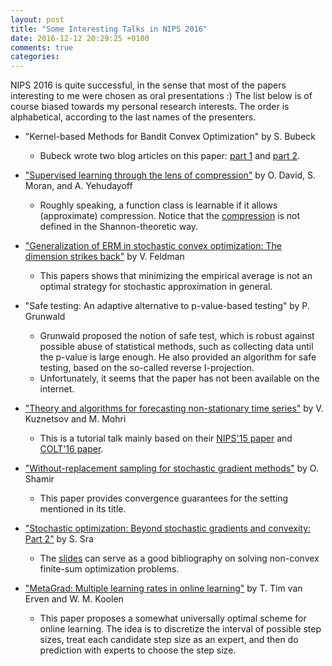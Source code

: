```yaml
---
layout: post
title: "Some Interesting Talks in NIPS 2016"
date: 2016-12-12 20:29:25 +0100
comments: true
categories: 
---
```


NIPS 2016 is quite successful, in the sense that most of the papers interesting to me were chosen as oral presentations :)
The list below is of course biased towards my personal research interests. 
The order is alphabetical, according to the last names of the presenters.

* "Kernel-based Methods for Bandit Convex Optimization" by S. Bubeck
    * Bubeck wrote two blog articles on this paper: [part 1](https://blogs.princeton.edu/imabandit/2016/08/06/kernel-based-methods-for-bandit-convex-optimization-part-1/) and [part 2](https://blogs.princeton.edu/imabandit/2016/08/09/kernel-based-methods-for-convex-bandits-part-2/).

* ["Supervised learning through the lens of compression"](http://papers.nips.cc/paper/6490-supervised-learning-through-the-lens-of-compression) by O. David, S. Moran, and A. Yehudayoff
    * Roughly speaking, a function class is learnable if it allows (approximate) compression. Notice that the [compression](https://users.soe.ucsc.edu/~manfred/pubs/T1.pdf) is not defined in the Shannon-theoretic way.

* ["Generalization of ERM in stochastic convex optimization: The dimension strikes back"](http://papers.nips.cc/paper/6467-generalization-of-erm-in-stochastic-convex-optimization-the-dimension-strikes-back) by V. Feldman
    * This papers shows that minimizing the empirical average is not an optimal strategy for stochastic approximation in general.  

* "Safe testing: An adaptive alternative to p-value-based testing" by P. Grunwald
    * Grunwald proposed the notion of safe test, which is robust against possible abuse of statistical methods, such as collecting data until the p-value is large enough. He also provided an algorithm for safe testing, based on the so-called reverse I-projection.
    * Unfortunately, it seems that the paper has not been available on the internet.     
    
* ["Theory and algorithms for forecasting non-stationary time series"](https://nips.cc/Conferences/2016/Schedule?showEvent=6206) by V. Kuznetsov and M. Mohri
    * This is a tutorial talk mainly based on their [NIPS'15 paper](http://papers.nips.cc/paper/5836-learning-theory-and-algorithms-for-forecasting-non-stationary-time-series) and [COLT'16 paper](http://www.jmlr.org/proceedings/papers/v49/kuznetsov16.html).
    
* ["Without-replacement sampling for stochastic gradient methods"](http://papers.nips.cc/paper/6245-without-replacement-sampling-for-stochastic-gradient-methods) by O. Shamir
    * This paper provides convergence guarantees for the setting mentioned in its title.

* ["Stochastic optimization: Beyond stochastic gradients and convexity: Part 2"](https://nips.cc/Conferences/2016/Schedule?showEvent=6200) by S. Sra
    * The [slides](http://suvrit.de/talks/vr_nips16_sra.pdf) can serve as a good bibliography on solving non-convex finite-sum optimization problems.

* ["MetaGrad: Multiple learning rates in online learning"](http://papers.nips.cc/paper/6268-metagrad-multiple-learning-rates-in-online-learning) by T. Tim van Erven and W. M. Koolen
    * This paper proposes a somewhat universally optimal scheme for online learning. The idea is to discretize the interval of possible step sizes, treat each candidate step size as an expert, and then do prediction with experts to choose the step size.
